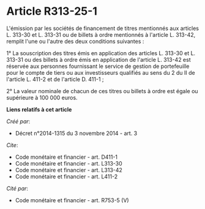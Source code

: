 # Article R313-25-1

L'émission par les sociétés de financement de titres mentionnés aux articles L. 313-30 et L. 313-31 ou de billets à ordre
mentionnés à l'article L. 313-42, remplit l'une ou l'autre des deux conditions suivantes :

1° La souscription des titres émis en application des articles L. 313-30 et L. 313-31 ou des billets à ordre émis en
application de l'article L. 313-42 est réservée aux personnes fournissant le service de gestion de portefeuille pour le
compte de tiers ou aux investisseurs qualifiés au sens du 2 du II de l'article L. 411-2 et de l'article D. 411-1 ;

2° La valeur nominale de chacun de ces titres ou billets à ordre est égale ou supérieure à 100 000 euros.

**Liens relatifs à cet article**

_Créé par_:

  - Décret n°2014-1315 du 3 novembre 2014 - art. 3

_Cite_:

  - Code monétaire et financier - art. D411-1
  - Code monétaire et financier - art. L313-30
  - Code monétaire et financier - art. L313-42
  - Code monétaire et financier - art. L411-2

_Cité par_:

  - Code monétaire et financier - art. R753-5 (V)
